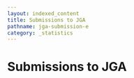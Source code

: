 ```yaml
---
layout: indexed_content
title: Submissions to JGA
pathname: jga-submission-e
category: _statistics
---
```


<div id="primary">

<div id="page_main">

# Submissions to JGA

<div id="stat_area">

</div>

</div>

</div>
